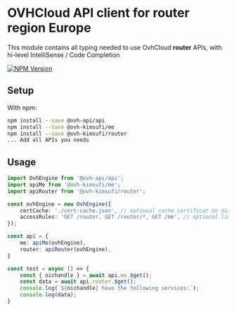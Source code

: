 # OVHCloud API client for **router** region Europe

This module contains all typing needed to use OvhCloud **router** APIs, with hi-level IntelliSense / Code Completion

[![NPM Version](https://img.shields.io/npm/v/@ovh-kimsufi/router.svg?style=flat)](https://www.npmjs.org/package/@ovh-kimsufi/router)

## Setup

With npm:

```bash
npm install --save @ovh-api/api
npm install --save @ovh-kimsufi/me
npm install --save @ovh-kimsufi/router
... Add all APIs you needs
```

## Usage

```typescript
import OvhEngine from '@ovh-api/api';
import apiMe from '@ovh-kimsufi/me';
import apiRouter from '@ovh-kimsufi/router';

const ovhEngine = new OvhEngine({ 
    certCache: './cert-cache.json', // optional cache certificat on disk.
    accessRules: 'GET /router, GET /router/*, GET /me', // optional limit the requested privileges.
});

const api = {
    me: apiMe(ovhEngine),
    router: apiRouter(ovhEngine),
}

const test = async () => {
    const { nichandle } = await api.me.$get();
    const data = await api.router.$get();
    console.log(`${nichandle} have the following services:`);
    console.log(data);
}
```
